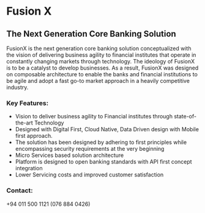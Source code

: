 # Fusion X

## The Next Generation Core Banking Solution

FusionX is the next generation core banking solution conceptualized with the vision of delivering business agility to financial institutes that operate in constantly changing markets through technology. The ideology of FusionX is to be a catalyst to develop businesses. As a result, FusionX was designed on composable architecture to enable the banks and financial institutions to be agile and adopt a fast go-to market approach in a heavily competitive industry.

### Key Features:

*   Vision to deliver business agility to Financial institutes through state-of- the-art Technology
*   Designed with Digital First, Cloud Native, Data Driven design with Mobile first approach.
*   The solution has been designed by adhering to first principles while encompassing security requirements at the very beginning
*   Micro Services based solution architecture
*   Platform is designed to open banking standards with API first concept integration
*   Lower Servicing costs and improved customer satisfaction

### Contact:
+94 011 500 1121 (076 884 0426)